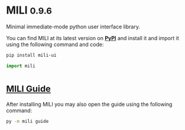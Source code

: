 # MILI <small>0.9.6</small>

Minimal immediate-mode python user interface library.

You can find MILI at its latest version on [**PyPI**](https://pypi.org/project/mili-ui/) and install it and import it using the following command and code:

```sh
pip install mili-ui
```

```py
import mili
```

# [<small>MILI Guide</small>](https://github.com/damusss/mili/blob/main/guide/guide.md)

After installing MILI you may also open the guide using the following command:

```sh
py -m mili guide
```
